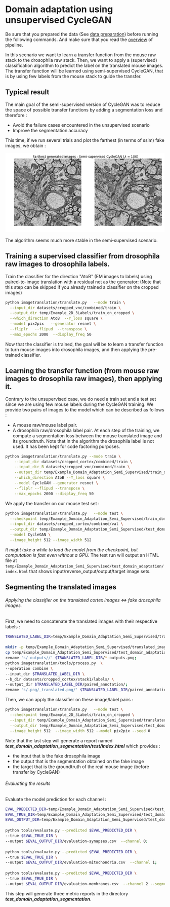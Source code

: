# Domain adaptation using unsupervised CycleGAN

Be sure that you prepared the data (See [data preparation](../README.md)) before running the following commands.
And make sure that you read the [overview](../overview.md) of pipeline.


In this scenario we want to learn a transfer function from the mouse raw stack to the drosophila raw stack. 
Then, we want to apply a (supervised) classification algorithm to predict the label on the translated mouse images.
The transfer function will be learned using semi-supervised CycleGAN, that is by using few labels from the mouse stack to guide the transfer.

## Typical result

The main goal of the semi-supervised version of CycleGAN was to reduce the space of possible transfer functions by adding a segmentation loss and therefore :
* Avoid the failure cases encountered in the unsupervised scenario
* Improve the segmentation accuracy

This time, if we run several trials and plot the farthest (in terms of ssim) fake images, we obtain :

<img src="https://github.com/MarvinLavechin/daem/blob/master/examples/transfer/semi_supervised/farthest100.png">

The algorithm seems much more stable in the semi-supervised scenario.

## Training a supervised classifier from drosophila raw images to drosophila labels.

Train the classifier for the direction "AtoB" (EM images to labels) using paired-to-image translation with a residual net as the generator:
(Note that this step can be skipped if you already trained a classifier on the cropped images)

```bash
python imagetranslation/translate.py   --mode train \
  --input_dir datasets/cropped_vnc/combined/train \
  --output_dir temp/Example_2D_3Labels/train_on_cropped \
  --which_direction AtoB  --Y_loss square \
  --model pix2pix   --generator resnet \
  --fliplr   --flipud  --transpose \
  --max_epochs 2000  --display_freq 50
```

Now that the classifier is trained, the goal will be to learn a transfer function to turn mouse images into drosophila images, and then applying the pre-trained classifier.


## Learning the transfer function (from mouse raw images to drosophila raw images), then applying it.

Contrary to the unsupervised case, we do need a train set and a test set since we are using few mouse labels during the CycleGAN training. 
We provide two pairs of images to the model which can be described as follows :
- A mouse raw/mouse label pair.
- A drosophila raw/drosophila label pair.
At each step of the training, we compute a segmentation loss between the mouse translated image and its groundtruth.
Note that in the algorithm the drosophila label is not used. It has been kept for code factoring purposes. 
    
```bash
python imagetranslation/translate.py --mode train \
	--input_dir datasets/cropped_cortex/combined/train \
	--input_dir_B datasets/cropped_vnc/combined/train \
	--output_dir temp/Example_Domain_Adaptation_Semi_Supervised/train_domain_adaptation \
	--which_direction AtoB --Y_loss square \
	--model CycleGAN --generator resnet \
	--fliplr --flipud --transpose \
	--max_epochs 2000 --display_freq 50
```

We apply the transfer on our mouse test set :

```bash
python imagetranslation/translate.py   --mode test \
  --checkpoint temp/Example_Domain_Adaptation_Semi_Supervised/train_domain_adaptation \
  --input_dir datasets/cropped_cortex/combined/val \
  --output_dir temp/Example_Domain_Adaptation_Semi_Supervised/test_domain_adaptation \
  --model CycleGAN \
  --image_height 512 --image_width 512
```

*It might take a while to load the model from the checkpoint, but computation is fast even without a GPU.*
The test run will output an HTML file at `temp/Example_Domain_Adaptation_Semi_Supervised/test_domain_adaptation/index.html` that shows input/reverse_output/output/target image sets.

## Segmenting the translated images
###### Applying the classifier on the translated cortex images <=> fake drosophila images.

First, we need to concatenate the translated images with their respective labels :

```bash
TRANSLATED_LABEL_DIR=temp/Example_Domain_Adaptation_Semi_Supervised/translated_images/translated;

mkdir -p temp/Example_Domain_Adaptation_Semi_Supervised/translated_images/translated;
cp temp/Example_Domain_Adaptation_Semi_Supervised/test_domain_adaptation/images/*-outputs.png $TRANSLATED_LABEL_DIR;
rename 's/-outputs//' $TRANSLATED_LABEL_DIR/*-outputs.png;
python imagetranslation/tools/process.py  \
--operation combine \
--input_dir $TRANSLATED_LABEL_DIR \
--b_dir datasets/cropped_cortex/stack1/labels/ \
--output_dir $TRANSLATED_LABEL_DIR/paired_annotation/;
rename 's/.png/_translated.png/' $TRANSLATED_LABEL_DIR/paired_annotation/*.png;
```

Then, we can apply the classifier on these image/label pairs :

```bash
python imagetranslation/translate.py   --mode test \
  --checkpoint temp/Example_2D_3Labels/train_on_cropped \
  --input_dir temp/Example_Domain_Adaptation_Semi_Supervised/translated_images/translated/paired_annotation/ \
  --output_dir temp/Example_Domain_Adaptation_Semi_Supervised/test_domain_adaptation_segmentation \
  --image_height 512  --image_width 512 --model pix2pix --seed 0
```

Note that the last step will generate a report named **_test_domain_adaptation_segmentation/test/index.html_** which provides :
- the input that is the fake drosophila image
- the output that is the segmentation obtained on the fake image
- the target that is the groundtruth of the real mouse image (before transfer by CycleGAN)

###### Evaluating the results

Evaluate the model prediction for each channel :

```bash
EVAL_PREDICTED_DIR=temp/Example_Domain_Adaptation_Semi_Supervised/test_domain_adaptation_segmentation/test/images/*_translated-outputs.png;
EVAL_TRUE_DIR=temp/Example_Domain_Adaptation_Semi_Supervised/test_domain_adaptation_segmentation/test/images/*_translated-targets.png;
EVAL_OUTPUT_DIR=temp/Example_Domain_Adaptation_Semi_Supervised/test_domain_adaptation_segmentation;

python tools/evaluate.py --predicted $EVAL_PREDICTED_DIR \
--true $EVAL_TRUE_DIR \
--output $EVAL_OUTPUT_DIR/evaluation-synapses.csv  --channel 0;

python tools/evaluate.py --predicted $EVAL_PREDICTED_DIR \
--true $EVAL_TRUE_DIR \
--output $EVAL_OUTPUT_DIR/evaluation-mitochondria.csv  --channel 1;

python tools/evaluate.py --predicted $EVAL_PREDICTED_DIR \
--true $EVAL_TRUE_DIR \
--output $EVAL_OUTPUT_DIR/evaluation-membranes.csv  --channel 2 --segment_by 1;
```

This step will generate three metric reports in the directory **_test_domain_adaptation_segmentation_**.